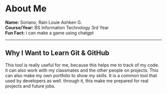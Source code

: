 # About Me

**Name:** Soriano, Rain Louie Ashken G.  
**Course/Year:** BS Information Technology 3rd Year  
**Fun Fact:** i can make a game using chatgpt

---

## Why I Want to Learn Git & GitHub

This tool is really useful for me, because this helps me to track of my code. it can also work with my classmates and the other people on projects. This can also make my own portfolio to show my skills. It is a common tool that used by developers as well. through it, this make me prepared for real projects and future jobs.
